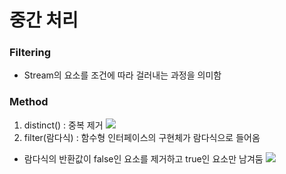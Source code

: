 # 중간 처리
### Filtering
- Stream의 요소를 조건에 따라 걸러내는 과정을 의미함

### Method
1. distinct() : 중복 제거
![](Pasted%20image%2020231104210951.png)
2. filter(람다식) : 함수형 인터페이스의 구현체가 람다식으로 들어옴
- 람다식의 반환값이 false인 요소를 제거하고 true인 요소만 남겨둠
![](Pasted%20image%2020231104211453.png)


